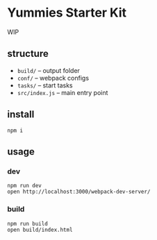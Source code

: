 # Yummies Starter Kit

WIP

## structure

* `build/` – output folder
* `conf/` – webpack configs
* `tasks/` – start tasks
* `src/index.js` – main entry point

## install

```
npm i
```

## usage

### dev

```
npm run dev
open http://localhost:3000/webpack-dev-server/
```

### build

```
npm run build
open build/index.html
```
